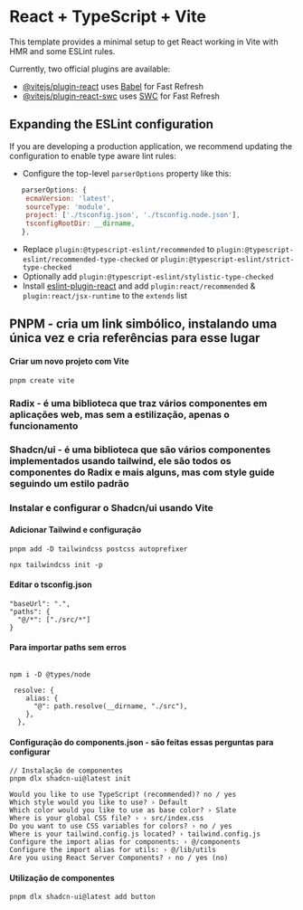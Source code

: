 # React + TypeScript + Vite

This template provides a minimal setup to get React working in Vite with HMR and some ESLint rules.

Currently, two official plugins are available:

- [@vitejs/plugin-react](https://github.com/vitejs/vite-plugin-react/blob/main/packages/plugin-react/README.md) uses [Babel](https://babeljs.io/) for Fast Refresh
- [@vitejs/plugin-react-swc](https://github.com/vitejs/vite-plugin-react-swc) uses [SWC](https://swc.rs/) for Fast Refresh

## Expanding the ESLint configuration

If you are developing a production application, we recommend updating the configuration to enable type aware lint rules:

- Configure the top-level `parserOptions` property like this:

```js
   parserOptions: {
    ecmaVersion: 'latest',
    sourceType: 'module',
    project: ['./tsconfig.json', './tsconfig.node.json'],
    tsconfigRootDir: __dirname,
   },
```

- Replace `plugin:@typescript-eslint/recommended` to `plugin:@typescript-eslint/recommended-type-checked` or `plugin:@typescript-eslint/strict-type-checked`
- Optionally add `plugin:@typescript-eslint/stylistic-type-checked`
- Install [eslint-plugin-react](https://github.com/jsx-eslint/eslint-plugin-react) and add `plugin:react/recommended` & `plugin:react/jsx-runtime` to the `extends` list

## PNPM - cria um link simbólico, instalando uma única vez e cria referências para esse lugar

#### Criar um novo projeto com Vite

```
pnpm create vite
```

### Radix - é uma biblioteca que traz vários componentes em aplicações web, mas sem a estilização, apenas o funcionamento

### Shadcn/ui - é uma biblioteca que são vários componentes implementados usando tailwind, ele são todos os componentes do Radix e mais alguns, mas com style guide seguindo um estilo padrão

### Instalar e configurar o Shadcn/ui usando Vite

#### Adicionar Tailwind e configuração

```
pnpm add -D tailwindcss postcss autoprefixer

npx tailwindcss init -p

```

#### Editar o tsconfig.json

```
"baseUrl": ".",
"paths": {
  "@/*": ["./src/*"]
}

```

#### Para importar paths sem erros

```

npm i -D @types/node

 resolve: {
    alias: {
      "@": path.resolve(__dirname, "./src"),
    },
  },
```

#### Configuração do components.json - são feitas essas perguntas para configurar

```
// Instalação de componentes
pnpm dlx shadcn-ui@latest init

Would you like to use TypeScript (recommended)? no / yes
Which style would you like to use? › Default
Which color would you like to use as base color? › Slate
Where is your global CSS file? › › src/index.css
Do you want to use CSS variables for colors? › no / yes
Where is your tailwind.config.js located? › tailwind.config.js
Configure the import alias for components: › @/components
Configure the import alias for utils: › @/lib/utils
Are you using React Server Components? › no / yes (no)
```

#### Utilização de componentes

```
pnpm dlx shadcn-ui@latest add button

```
